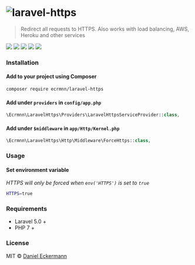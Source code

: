 # <img src="https://raw.githubusercontent.com/ecrmnn/laravel-https/master/laravel-https.png" alt="laravel-https">

> Redirect all requests to HTTPS. Also works with load balancing, AWS, Heroku and other services 

[![](https://img.shields.io/travis/ecrmnn/laravel-https/master.svg?style=flat-square)](https://travis-ci.org/ecrmnn/laravel-https/builds)
[![](https://img.shields.io/packagist/dt/ecrmnn/laravel-https.svg?style=flat-square)](https://packagist.org/packages/ecrmnn/laravel-https)
[![](https://img.shields.io/badge/license-MIT-blue.svg?style=flat-square)](https://opensource.org/licenses/MIT)
[![](https://img.shields.io/badge/PRs-welcome-brightgreen.svg?style=flat-square)](http://makeapullrequest.com)
[![](https://img.shields.io/badge/code_style-PSR_2-blue.svg?style=flat-square)](http://www.php-fig.org/psr/psr-2/)

### Installation
#### Add to your project using Composer
```bash
composer require ecrmnn/laravel-https
```

#### Add under ``providers`` in ``config/app.php``
```php
\Ecrmnn\LaravelHttps\Providers\LaravelHttpsServiceProvider::class,
```

#### Add under ``$middleware`` in ``app/Http/Kernel.php``
```php
\Ecrmnn\LaravelHttps\Http\Middleware\ForceHttps::class,
```

### Usage
#### Set environment variable
*HTTPS will only be forced when ``env('HTTPS')`` is set to ``true``*
```bash
HTTPS=true
```

### Requirements
- Laravel 5.0 +
- PHP 7 +

### License
MIT © [Daniel Eckermann](http://danieleckermann.com)
